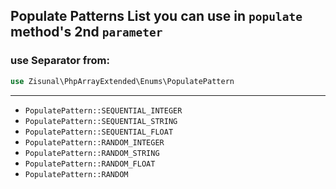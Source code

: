 ## Populate Patterns List you can use in `populate` method's 2nd `parameter`

### use Separator from:
```php
use Zisunal\PhpArrayExtended\Enums\PopulatePattern
```
---
- `PopulatePattern::SEQUENTIAL_INTEGER`
- `PopulatePattern::SEQUENTIAL_STRING`
- `PopulatePattern::SEQUENTIAL_FLOAT`
- `PopulatePattern::RANDOM_INTEGER`
- `PopulatePattern::RANDOM_STRING`
- `PopulatePattern::RANDOM_FLOAT`
- `PopulatePattern::RANDOM`